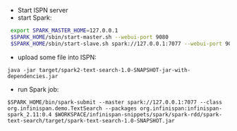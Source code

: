  * Start ISPN server
 * start Spark:

```bash
 export SPARK_MASTER_HOME=127.0.0.1
 $SPARK_HOME/sbin/start-master.sh --webui-port 9080
 $SPARK_HOME/sbin/start-slave.sh spark://127.0.0.1:7077 --webui-port 9081 -h 127.0.0.1 
 ```
 * upload some file into ISPN:

```java -jar target/spark2-text-search-1.0-SNAPSHOT-jar-with-dependencies.jar```
 * run Spark job:

```$SPARK_HOME/bin/spark-submit --master spark://127.0.0.1:7077 --class org.infinispan.demo.TextSearch --packages org.infinispan:infinispan-spark_2.11:0.4 $WORKSPACE/infinispan-snippets/spark/spark-rdd/spark-text-search/target/spark-text-search-1.0-SNAPSHOT.jar```